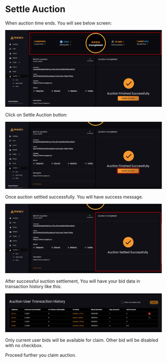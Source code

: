 # Settle Auction

When auction time ends. You will see below screen:

![](../../.gitbook/assets/settle_a1.png)

Click on Settle Auction button:

![](../../.gitbook/assets/settle_a2.png)

Once auction settled successfully. You will have success message.

![](../../.gitbook/assets/settle_a3.png)

After successful suction settlement, You will have your bid data in transaction history like this:

![](../../.gitbook/assets/settle_a4.png)

Only current user bids will be available for claim. Other bid will be disabled with no checkbox. 

Proceed further you claim auction.

